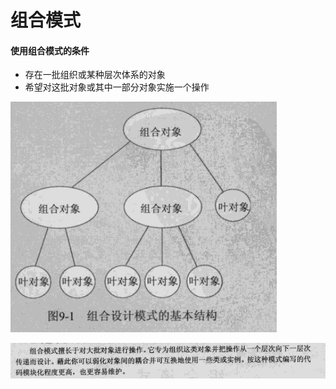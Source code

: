 # 组合模式

####  使用组合模式的条件

- 存在一批组织或某种层次体系的对象
- 希望对这批对象或其中一部分对象实施一个操作

![结构图](../../images/zh1.png)

![用途](../../images/zh2.png)

